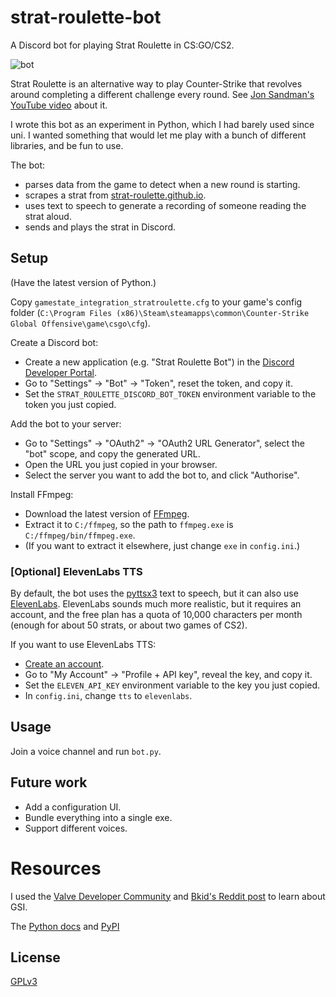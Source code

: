 # strat-roulette-bot

A Discord bot for playing Strat Roulette in CS:GO/CS2.</summary>

![bot](https://github.com/tiggerdine/strat-roulette-bot/assets/9384949/cfd8c372-b66a-47e4-8734-7dbbf027cfe1)

Strat Roulette is an alternative way to play Counter-Strike that revolves around completing a different challenge every round. See [Jon Sandman's YouTube video](https://youtu.be/LgCC2TMRjB0?si=NNLmFQ-hbuzg6jmH) about it.

I wrote this bot as an experiment in Python, which I had barely used since uni. I wanted something that would let me play with a bunch of different libraries, and be fun to use.

The bot:
* parses data from the game to detect when a new round is starting.
* scrapes a strat from [strat-roulette.github.io](https://strat-roulette.github.io/).
* uses text to speech to generate a recording of someone reading the strat aloud.
* sends and plays the strat in Discord.

## Setup

(Have the latest version of Python.)

Copy `gamestate_integration_stratroulette.cfg` to your game's config folder (`C:\Program Files (x86)\Steam\steamapps\common\Counter-Strike Global Offensive\game\csgo\cfg`).

Create a Discord bot:
* Create a new application (e.g. "Strat Roulette Bot") in the [Discord Developer Portal](https://discord.com/developers/applications).
* Go to "Settings" -> "Bot" -> "Token", reset the token, and copy it.
* Set the `STRAT_ROULETTE_DISCORD_BOT_TOKEN` environment variable to the token you just copied.

Add the bot to your server:
* Go to "Settings" -> "OAuth2" -> "OAuth2 URL Generator", select the "bot" scope, and copy the generated URL.
* Open the URL you just copied in your browser.
* Select the server you want to add the bot to, and click "Authorise".

Install FFmpeg:
* Download the latest version of [FFmpeg](https://ffmpeg.org/).
* Extract it to `C:/ffmpeg`, so the path to `ffmpeg.exe` is `C:/ffmpeg/bin/ffmpeg.exe`.
* (If you want to extract it elsewhere, just change `exe` in `config.ini`.)

### [Optional] ElevenLabs TTS

By default, the bot uses the [pyttsx3](https://github.com/nateshmbhat/pyttsx3) text to speech, but it can also use [ElevenLabs](https://elevenlabs.io/). ElevenLabs sounds much more realistic, but it requires an account, and the free plan has a quota of 10,000 characters per month (enough for about 50 strats, or about two games of CS2).

If you want to use ElevenLabs TTS:
* [Create an account](https://elevenlabs.io/app/sign-up).
* Go to "My Account" -> "Profile + API key", reveal the key, and copy it.
* Set the `ELEVEN_API_KEY` environment variable to the key you just copied.
* In `config.ini`, change `tts` to `elevenlabs`.

## Usage

Join a voice channel and run `bot.py`.

## Future work

* Add a configuration UI.
* Bundle everything into a single exe.
* Support different voices.

# Resources

I used the [Valve Developer Community](https://developer.valvesoftware.com/wiki/Counter-Strike:_Global_Offensive_Game_State_Integration) and [Bkid's Reddit post](https://www.reddit.com/r/GlobalOffensive/comments/cjhcpy/game_state_integration_a_very_large_and_indepth/) to learn about GSI.

The [Python docs](https://docs.python.org/3/) and [PyPI](https://pypi.org/)

## License

[GPLv3](https://choosealicense.com/licenses/gpl-3.0/)

